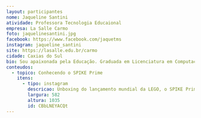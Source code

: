 ```yaml
---
layout: participantes
nome: Jaqueline Santini
atividade: Professora Tecnologia Educaional
empresa: La Salle Carmo
foto: jaquelinesantini.jpg
facebook: https://www.facebook.com/jaquetms
instagram: jaqueline_santini
site: https://lasalle.edu.br/carmo
cidade: Caxias do Sul
bio: Sou apaixonada pela Educação. Graduada em Licenciatura em Computação (UCS-Caxias do Sul RS) e com Especialização em Alfabetização e Multiletramentos (UCS), meu amor maior é estar envolvida com o desenvolvimento de capacidades e habilidades que tornarão meus alunos cidadãos preparados para enfrentar o mundo lá fora. Tecnologias Educacionais, robótica são o meu mundo há 16 anos, é o que me move para aprender cada vez mais e não desistir nunca de desafios que me fazem ultrapassar o que aprendi até então. Construo, desconstruo, recrio, me reinvento  e assim sei que posso levar o melhor de mim para aqueles que um dia poderão se inspirar num projeto vivenciado em aula, para construir seu futuro e seguir adiante na caminhada do aprendizado e crescimento.
conteudos:
  - topico: Conhecendo o SPIKE Prime
    itens: 
      - tipo: instagram
        descricao: Unboxing do lançamento mundial da LEGO, o SPIKE Prime!!
        largura: 582
        altura: 1035
        id: CBbLNEYACQt
---
```

